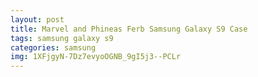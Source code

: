 ```yaml
---
layout: post
title: Marvel and Phineas Ferb Samsung Galaxy S9 Case
tags: samsung galaxy s9
categories: samsung
img: 1XFjgyN-7Dz7evyoOGNB_9gI5j3--PCLr
---
```

